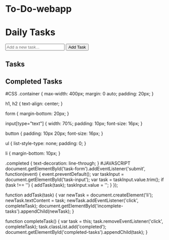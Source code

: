 # To-Do-webapp
<!DOCTYPE html>
<html>
<head>
  <title>Daily Tasks App</title>
  <link rel="stylesheet" type="text/css" href="todo.css">
</head>
<body "background-color:powderblue">
  <div class="container">
    <h1>Daily Tasks</h1>
    <form id="task-form">
      <input type="text" id="task-input" placeholder="Add a new task..." required>
      <button type="submit">Add Task</button>
    </form>
    <div id="task-list">
      <h2>Tasks</h2>
      <ul id="incomplete-tasks"></ul>
      <h2>Completed Tasks</h2>
      <ul id="completed-tasks"></ul>
    </div>
  </div>
  <script src="app.js"></script>
</body>
</html>
#CSS
.container {
  max-width: 400px;
  margin: 0 auto;
  padding: 20px;
}

h1, h2 {
  text-align: center;
}

form {
  margin-bottom: 20px;
}

input[type="text"] {
  width: 70%;
  padding: 10px;
  font-size: 16px;
}

button {
  padding: 10px 20px;
  font-size: 16px;
}

ul {
  list-style-type: none;
  padding: 0;
}

li {
  margin-bottom: 10px;
}

.completed {
  text-decoration: line-through;
}
#JAVASCRIPT
document.getElementById('task-form').addEventListener('submit', function(event) {
  event.preventDefault();
  var taskInput = document.getElementById('task-input');
  var task = taskInput.value.trim();
  if (task !== '') {
    addTask(task);
    taskInput.value = '';
  }
});

function addTask(task) {
  var newTask = document.createElement('li');
  newTask.textContent = task;
  newTask.addEventListener('click', completeTask);
  document.getElementById('incomplete-tasks').appendChild(newTask);
}

function completeTask() {
  var task = this;
  task.removeEventListener('click', completeTask);
  task.classList.add('completed');
  document.getElementById('completed-tasks').appendChild(task);
}
